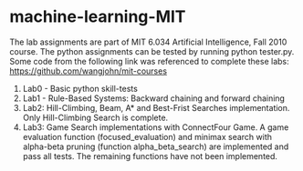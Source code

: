 # machine-learning-MIT

The lab assignments are part of MIT 6.034 Artificial Intelligence, Fall 2010 course. The python assignments can be tested by running python tester.py. Some code from the following link was referenced to complete these labs: https://github.com/wangjohn/mit-courses 

1. Lab0 - Basic python skill-tests
2. Lab1 - Rule-Based Systems: Backward chaining and forward chaining 
3. Lab2: Hill-Climbing, Beam, A* and Best-Frist Searches implementation. Only Hill-Climbing Search is complete.
4. Lab3: Game Search implementations with ConnectFour Game. A game evaluation function (focused_evaluation) and minimax search with alpha-beta pruning (function alpha_beta_search) are implemented and pass all tests. The remaining functions have not been implemented.
